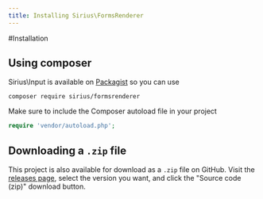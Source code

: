 ```yaml
---
title: Installing Sirius\FormsRenderer
---
```


#Installation

## Using composer

Sirius\Input is available on [Packagist](https://packagist.org/packages/siriusphp/formsrenderer) so you can use
```
composer require sirius/formsrenderer
```

Make sure to include the Composer autoload file in your project
```php
require 'vendor/autoload.php';
```

## Downloading a `.zip` file

This project is also available for download as a `.zip` file on GitHub. Visit the [releases page](https://github.com/siriusphp/formsrenderer/releases), select the version you want, and click the "Source code (zip)" download button.